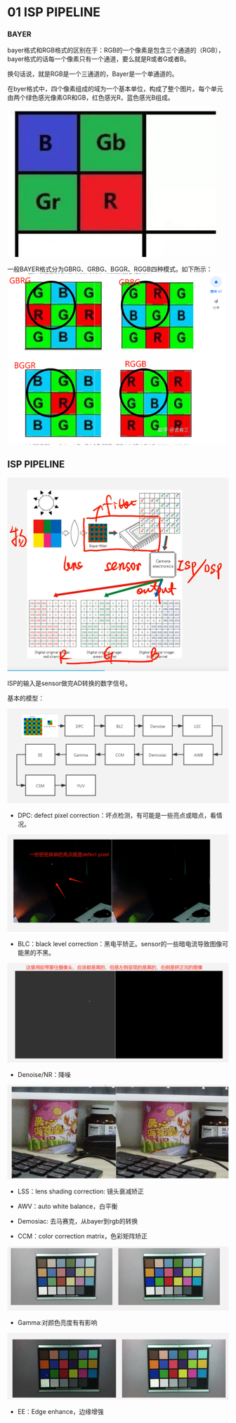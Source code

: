 # 01 ISP PIPELINE


### BAYER
bayer格式和RGB格式的区别在于：RGB的一个像素是包含三个通道的（RGB），bayer格式的话每一个像素只有一个通道，要么就是R或者G或者B。

换句话说，就是RGB是一个三通道的，Bayer是一个单通道的。

在byer格式中，四个像素组成的域为一个基本单位，构成了整个图片。每个单元由两个绿色感光像素GR和GB，红色感光R，蓝色感光B组成。

![](./src/bayer.png)

一般BAYER格式分为GBRG、GRBG、BGGR、RGGB四种模式。如下所示：
![](./src/bayer_formate.png)


## ISP PIPELINE


![](./src/isp_pipeline.png)

ISP的输入是sensor做完AD转换的数字信号。

基本的模型：

![](./src/isp_pipeline2.png)

* DPC: defect pixel correction：坏点检测，有可能是一些亮点或暗点，看情况。

![](./src/dpc.png)

* BLC：black level correction：黑电平矫正。sensor的一些暗电流导致图像可能黑的不黑。

![](./src/blc.png)

* Denoise/NR：降噪

![](./src/denoise.png)


* LSS：lens shading correction: 镜头衰减矫正

* AWV：auto white balance，白平衡

* Demosiac: 去马赛克，从bayer到rgb的转换

* CCM：color correction matrix，色彩矩阵矫正

![](./src/ccm.png)

* Gamma:对颜色亮度有有影响

![](./src/gamma.png)

* EE：Edge enhance，边缘增强